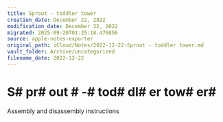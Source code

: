 ```yaml
---
title: Sprout - toddler tower
creation_date: December 22, 2022
modification_date: December 22, 2022
migrated: 2025-09-20T01:25:18.476856
source: apple-notes-exporter
original_path: iCloud/Notes/2022-12-22-Sprout - toddler tower.md
vault_folder: Archive/uncategorized
filename_date: 2022-12-22
---
```



# S# pr# out # -#  tod# dl# er tow# er# 

Assembly and disassembly instructions
